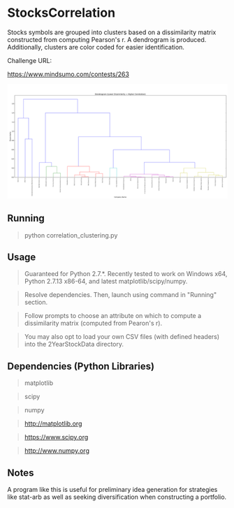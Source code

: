 # StocksCorrelation
Stocks symbols are grouped into clusters based on a dissimilarity matrix constructed from computing Pearson's r. A dendrogram is produced. Additionally, clusters are color coded for easier identification.

Challenge URL:

https://www.mindsumo.com/contests/263

![alt tag](https://raw.githubusercontent.com/DominikSuwala/StocksCorrelation/master/dendrogram.png)

## Running

> python correlation_clustering.py

## Usage

> Guaranteed for Python 2.7.*. Recently tested to work on Windows x64, Python 2.7.13 x86-64, and latest matplotlib/scipy/numpy.

> Resolve dependencies. Then, launch using command in "Running" section.

> Follow prompts to choose an attribute on which to compute a dissimilarity matrix (computed from Pearon's r).

> You may also opt to load your own CSV files (with defined headers) into the 2YearStockData directory.

## Dependencies (Python Libraries)
> matplotlib

> scipy	

> numpy

> http://matplotlib.org

> https://www.scipy.org

> http://www.numpy.org

## Notes

A program like this is useful for preliminary idea generation for strategies like stat-arb as well as seeking diversification when constructing a portfolio.
